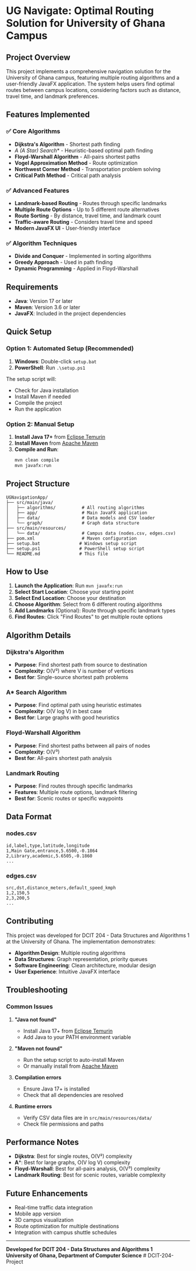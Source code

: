 # UG Navigate: Optimal Routing Solution for University of Ghana Campus

## Project Overview
This project implements a comprehensive navigation solution for the University of Ghana campus, featuring multiple routing algorithms and a user-friendly JavaFX application. The system helps users find optimal routes between campus locations, considering factors such as distance, travel time, and landmark preferences.

## Features Implemented

### ✅ Core Algorithms
- **Dijkstra's Algorithm** - Shortest path finding
- **A* (A Star) Search** - Heuristic-based optimal path finding
- **Floyd-Warshall Algorithm** - All-pairs shortest paths
- **Vogel Approximation Method** - Route optimization
- **Northwest Corner Method** - Transportation problem solving
- **Critical Path Method** - Critical path analysis

### ✅ Advanced Features
- **Landmark-based Routing** - Routes through specific landmarks
- **Multiple Route Options** - Up to 5 different route alternatives
- **Route Sorting** - By distance, travel time, and landmark count
- **Traffic-aware Routing** - Considers travel time and speed
- **Modern JavaFX UI** - User-friendly interface

### ✅ Algorithm Techniques
- **Divide and Conquer** - Implemented in sorting algorithms
- **Greedy Approach** - Used in path finding
- **Dynamic Programming** - Applied in Floyd-Warshall

## Requirements

- **Java**: Version 17 or later
- **Maven**: Version 3.6 or later
- **JavaFX**: Included in the project dependencies

## Quick Setup

### Option 1: Automated Setup (Recommended)
1. **Windows**: Double-click `setup.bat`
2. **PowerShell**: Run `.\setup.ps1`

The setup script will:
- Check for Java installation
- Install Maven if needed
- Compile the project
- Run the application

### Option 2: Manual Setup
1. **Install Java 17+** from [Eclipse Temurin](https://adoptium.net/)
2. **Install Maven** from [Apache Maven](https://maven.apache.org/)
3. **Compile and Run**:
   ```bash
   mvn clean compile
   mvn javafx:run
   ```

## Project Structure

```
UGNavigationApp/
├── src/main/java/
│   ├── algorithms/          # All routing algorithms
│   ├── app/                 # Main JavaFX application
│   ├── data/                # Data models and CSV loader
│   └── graph/               # Graph data structure
├── src/main/resources/
│   └── data/                # Campus data (nodes.csv, edges.csv)
├── pom.xml                  # Maven configuration
├── setup.bat               # Windows setup script
├── setup.ps1               # PowerShell setup script
└── README.md               # This file
```

## How to Use

1. **Launch the Application**: Run `mvn javafx:run`
2. **Select Start Location**: Choose your starting point
3. **Select End Location**: Choose your destination
4. **Choose Algorithm**: Select from 6 different routing algorithms
5. **Add Landmarks** (Optional): Route through specific landmark types
6. **Find Routes**: Click "Find Routes" to get multiple route options

## Algorithm Details

### Dijkstra's Algorithm
- **Purpose**: Find shortest path from source to destination
- **Complexity**: O(V²) where V is number of vertices
- **Best for**: Single-source shortest path problems

### A* Search Algorithm
- **Purpose**: Find optimal path using heuristic estimates
- **Complexity**: O(V log V) in best case
- **Best for**: Large graphs with good heuristics

### Floyd-Warshall Algorithm
- **Purpose**: Find shortest paths between all pairs of nodes
- **Complexity**: O(V³)
- **Best for**: All-pairs shortest path analysis

### Landmark Routing
- **Purpose**: Find routes through specific landmarks
- **Features**: Multiple route options, landmark filtering
- **Best for**: Scenic routes or specific waypoints

## Data Format

### nodes.csv
```
id,label,type,latitude,longitude
1,Main Gate,entrance,5.6500,-0.1864
2,Library,academic,5.6505,-0.1860
...
```

### edges.csv
```
src,dst,distance_meters,default_speed_kmph
1,2,150,5
2,3,200,5
...
```

## Contributing

This project was developed for DCIT 204 - Data Structures and Algorithms 1 at the University of Ghana. The implementation demonstrates:

- **Algorithm Design**: Multiple routing algorithms
- **Data Structures**: Graph representation, priority queues
- **Software Engineering**: Clean architecture, modular design
- **User Experience**: Intuitive JavaFX interface

## Troubleshooting

### Common Issues

1. **"Java not found"**
   - Install Java 17+ from [Eclipse Temurin](https://adoptium.net/)
   - Add Java to your PATH environment variable

2. **"Maven not found"**
   - Run the setup script to auto-install Maven
   - Or manually install from [Apache Maven](https://maven.apache.org/)

3. **Compilation errors**
   - Ensure Java 17+ is installed
   - Check that all dependencies are resolved

4. **Runtime errors**
   - Verify CSV data files are in `src/main/resources/data/`
   - Check file permissions and paths

## Performance Notes

- **Dijkstra**: Best for single routes, O(V²) complexity
- **A***: Best for large graphs, O(V log V) complexity  
- **Floyd-Warshall**: Best for all-pairs analysis, O(V³) complexity
- **Landmark Routing**: Best for scenic routes, variable complexity

## Future Enhancements

- Real-time traffic data integration
- Mobile app version
- 3D campus visualization
- Route optimization for multiple destinations
- Integration with campus shuttle schedules

---

**Developed for DCIT 204 - Data Structures and Algorithms 1**  
**University of Ghana, Department of Computer Science**
#   D C I T - 2 0 4 - P r o j e c t  
 